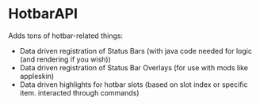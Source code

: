 # HotbarAPI

Adds tons of hotbar-related things:
- Data driven registration of Status Bars (with java code needed for logic (and rendering if you wish))
- Data driven registration of Status Bar Overlays (for use with mods like appleskin)
- Data driven highlights for hotbar slots (based on slot index or specific item. interacted through commands)
